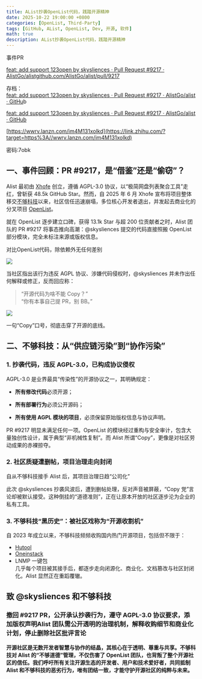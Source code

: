 ```yaml
---
title: AList抄袭OpenList代码，践踏开源精神
date: 2025-10-22 19:00:00 +0800
categories: [OpenList, Third-Party]
tags: [GitHub, AList, OpenList, Dev, 开源, 软件]
math: true
description: AList抄袭OpenList代码，践踏开源精神
---
```



事件PR

[feat: add support 123open by skysliences · Pull Request #9217 · AlistGo/alistgithub.com/AlistGo/alist/pull/9217](https://link.zhihu.com/?target=https%3A//github.com/AlistGo/alist/pull/9217)

存档：  
[feat: add support 123open by skysliences · Pull Request #9217 · AlistGo/alist · GitHu](https://link.zhihu.com/?target=https%3A//web.archive.org/web/20250725142304/https%253A%252F%252Fgithub.com%252FAlistGo%252Falist%252Fpull%252F9217)b

[feat: add support 123open by skysliences · Pull Request #9217 · AlistGo/alist · GitHub](https://link.zhihu.com/?target=https%3A//web.archive.org/web/20250725142318/https%3A//github.com/AlistGo/alist/pull/9217/files)

[https://wwrv.lanzn.com/im4M131xolkd](https://link.zhihu.com/?target=https%3A//wwrv.lanzn.com/im4M131xolkd)

密码:7obk

## 一、事件回顾：PR #9217，是“借鉴”还是“偷窃”？

Alist 最初由 [Xhofe](https://zhida.zhihu.com/search?content_id=260872113&content_type=Article&match_order=1&q=Xhofe&zhida_source=entity) 创立，遵循 AGPL-3.0 协议，以“极简网盘列表聚合工具”走红，曾斩获 48.5k GitHub Star。然而，自 2025 年 6 月 Xhofe 宣布将项目整体移交[不够科技](https://zhida.zhihu.com/search?content_id=260872113&content_type=Article&match_order=1&q=%E4%B8%8D%E5%A4%9F%E7%A7%91%E6%8A%80&zhida_source=entity)以来，社区信任迅速崩塌，多位核心开发者退出，并发起去商业化的分叉项目 [OpenList](https://zhida.zhihu.com/search?content_id=260872113&content_type=Article&match_order=1&q=OpenList&zhida_source=entity)。

就在 OpenList 逐步建立口碑，获得 13.1k Star 与超 200 位贡献者之时，Alist 团队的 PR #9217 将事态推向高潮：@skysliences 提交的代码直接照搬 OpenList 部分模块，完全未标注来源或版权信息。

对比OpenList代码，除依赖外无任何差别

![](https://pic3.zhimg.com/v2-eed23d91e353788dcdb33f9f1e846b0e_1440w.jpg)

当社区指出该行为违反 AGPL 协议、涉嫌代码侵权时，@skysliences 并未作出任何解释或修正，反而回应称：

> “开源代码为啥不能 Copy？”  
> “你有本事自己提 PR，别 BB。”

![](https://pic2.zhimg.com/v2-b280519739b85617726847d051ca97d1_1440w.jpg)

一句“Copy”口号，彻底击穿了开源的底线。

## 二、不够科技：从“供应链污染”到“协作污染”

### 1. 抄袭代码，违反 AGPL-3.0，已构成协议侵权

AGPL-3.0 是业界最具“传染性”的开源协议之一，其明确规定：

- **所有修改代码**必须开源；
  
- **所有部署行为**必须公开源码；
  
- **所有使用 AGPL 模块的项目**，必须保留原始版权信息与协议声明。
  

PR #9217 明显未满足任何一项。OpenList 的模块经过重构与安全审计，包含大量独创性设计，属于典型“非机械性复制”。而 Alist 所谓“Copy”，更像是对社区劳动成果的赤裸掠夺。

### 2. 社区质疑遭删帖，项目治理走向封闭

自从不够科技接手 Alist 后，其项目治理日趋“公司化”

此次 @skysliences 抄袭风波后，遭到删帖处理，反对声音被屏蔽，“Copy 党”言论却被默认接受。这种倒挂的“道德准则”，正在让原本开放的社区逐步沦为企业的私有工具。

### 3. 不够科技“黑历史”：被社区戏称为“开源收割机”

自 2023 年成立以来，不够科技频频收购国内热门开源项目，包括但不限于：

- [Hutool](https://zhida.zhihu.com/search?content_id=260872113&content_type=Article&match_order=1&q=Hutool&zhida_source=entity)
- [Oneinstack](https://zhida.zhihu.com/search?content_id=260872113&content_type=Article&match_order=1&q=Oneinstack&zhida_source=entity)
- LNMP 一键包  
  几乎每个项目被其接手后，都逐步走向闭源化、商业化、文档篡改与社区封闭化。Alist 显然正在重蹈覆辙。

## 致 @skysliences 和不够科技

### 撤回 #9217 PR，公开承认抄袭行为，遵守 AGPL-3.0 协议要求，添加版权声明Alist 团队需公开透明的治理机制，解释收购细节和商业化计划，停止删除社区批评言论

**开源社区是无数开发者智慧与协作的结晶，其核心在于透明、尊重与共享。不够科技对 Alist 的“不够道德”管理，不仅伤害了 OpenList 团队，也背叛了整个开源社区的信任。我们呼吁所有关注开源生态的开发者、用户和技术爱好者，共同抵制 Alist 和不够科技的恶劣行为，唯有团结一致，才能守护开源社区的纯粹与未来。**